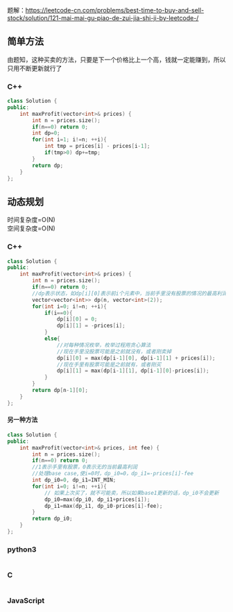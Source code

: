  题解：https://leetcode-cn.com/problems/best-time-to-buy-and-sell-stock/solution/121-mai-mai-gu-piao-de-zui-jia-shi-ji-by-leetcode-/
## 简单方法
由题知，这种买卖的方法，只要是下一个价格比上一个高，钱就一定能赚到，所以只用不断更新就行了
### C++
```C++
class Solution {
public:
    int maxProfit(vector<int>& prices) {
        int n = prices.size();
        if(n==0) return 0;
        int dp=0;
        for(int i=1; i!=n; ++i){
            int tmp = prices[i] - prices[i-1];
            if(tmp>0) dp+=tmp; 
        }
        return dp;
    }
};
```
## 动态规划
时间复杂度=O(N)  
空间复杂度=O(N)
### C++
```C++
class Solution {
public:
    int maxProfit(vector<int>& prices) {
        int n = prices.size();
        if(n==0) return 0;
        //dp表示状态，如dp[i][0]表示前i个元素中，当前手里没有股票的情况的最高利润，dp[i][1]表示当前手里有股票
        vector<vector<int>> dp(n, vector<int>(2));
        for(int i=0; i!=n; ++i){
            if(i==0){
                dp[i][0] = 0;
                dp[i][1] = -prices[i];
            }
            else{
                //对每种情况枚举，枚举过程用贪心算法
                //现在手里没股票可能是之前就没有，或者刚卖掉
                dp[i][0] = max(dp[i-1][0], dp[i-1][1] + prices[i]);
                //现在手里有股票可能是之前就有，或者刚买
                dp[i][1] = max(dp[i-1][1], dp[i-1][0]-prices[i]);
            }
        }
        return dp[n-1][0];
    }
};
```
#### 另一种方法
```C++
class Solution {
public:
    int maxProfit(vector<int>& prices, int fee) {
        int n = prices.size();
        if(n==0) return 0;
        //1表示手里有股票，0表示无的当前最高利润
        //处理base case,使i=0时，dp_i0=0，dp_i1=-prices[i]-fee
        int dp_i0=0, dp_i1=INT_MIN;
        for(int i=0; i!=n; ++i){
            // 如果上次买了，就不可能卖，所以如果base1更新的话，dp_i0不会更新
            dp_i0=max(dp_i0, dp_i1+prices[i]);
            dp_i1=max(dp_i1, dp_i0-prices[i]-fee);
        }
        return dp_i0;
    }
};
```
### python3
```python

```
### C
```C++

```
### JavaScript
```javascript

```

